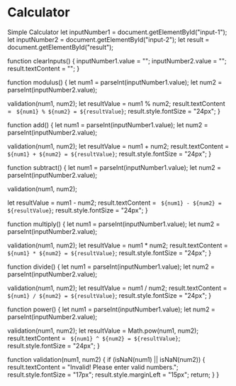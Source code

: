 # Calculator
Simple Calculator
let inputNumber1 = document.getElementById("input-1");
let inputNumber2 = document.getElementById("input-2");
let result = document.getElementById("result");

function clearInputs() {
  inputNumber1.value = "";
  inputNumber2.value = "";
  result.textContent = "";
}

function modulus() {
  let num1 = parseInt(inputNumber1.value);
  let num2 = parseInt(inputNumber2.value);

  validation(num1, num2);
  let resultValue = num1 % num2;
  result.textContent = ` ${num1} % ${num2} = ${resultValue}`;
  result.style.fontSize = "24px";
}

function add() {
  let num1 = parseInt(inputNumber1.value);
  let num2 = parseInt(inputNumber2.value);

  validation(num1, num2);
  let resultValue = num1 + num2;
  result.textContent = ` ${num1} + ${num2} = ${resultValue}`;
  result.style.fontSize = "24px";
}

function subtract() {
  let num1 = parseInt(inputNumber1.value);
  let num2 = parseInt(inputNumber2.value);

  validation(num1, num2);

  let resultValue = num1 - num2;
  result.textContent = ` ${num1} - ${num2} = ${resultValue}`;
  result.style.fontSize = "24px";
}

function multiply() {
  let num1 = parseInt(inputNumber1.value);
  let num2 = parseInt(inputNumber2.value);

  validation(num1, num2);
  let resultValue = num1 * num2;
  result.textContent = ` ${num1} * ${num2} = ${resultValue}`;
  result.style.fontSize = "24px";
}

function divide() {
  let num1 = parseInt(inputNumber1.value);
  let num2 = parseInt(inputNumber2.value);

  validation(num1, num2);
  let resultValue = num1 / num2;
  result.textContent = ` ${num1} / ${num2} = ${resultValue}`;
  result.style.fontSize = "24px";
}

function power() {
  let num1 = parseInt(inputNumber1.value);
  let num2 = parseInt(inputNumber2.value);

  validation(num1, num2);
  let resultValue = Math.pow(num1, num2);
  result.textContent = ` ${num1} ^ ${num2} = ${resultValue}`;
  result.style.fontSize = "24px";
}

function validation(num1, num2) {
  if (isNaN(num1) || isNaN(num2)) {
    result.textContent = "Invalid! Please enter valid numbers.";
    result.style.fontSize = "17px";
    result.style.marginLeft = "15px";
    return;
  }
}
